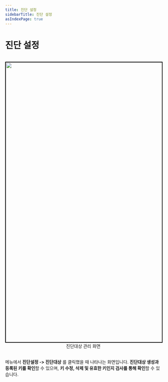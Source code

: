 ```yaml
---
title: 진단 설정
sidebarTitle: 진단 설정
asIndexPage: true
---
```


# 진단 설정

<br>
<center>
    <img
        src="/assets/images/진단대상 관리 화면.png"
        width="1600"
        height="900"
        style="border: 2px solid black;"
    />
    <figcaption>진단대상 관리 화면</figcaption>
</center>
<br>

메뉴에서 **진단설정 -> 진단대상** 를 클릭했을 때 나타나는 화면입니다. **진단대상 생성과 등록된 키를 확인**할 수 있으며, **키 수정, 삭제 및 유효한 키인지 검사를 통해 확인**할 수 있습니다.
